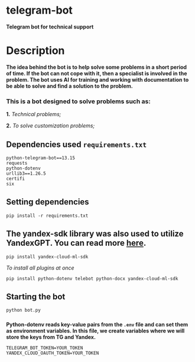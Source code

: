# telegram-bot
**Telegram bot for technical support**

# Description
**The idea behind the bot is to help solve some problems in a short period of time. If the bot can not cope with it, then a specialist is involved in the problem. The bot uses AI for training and working with documentation to be able to solve and find a solution to the problem.**

### This is a bot designed to solve problems such as:
**1.** *Technical problems;*

**2.** *To solve customization problems;*

## Dependencies used `requirements.txt`
```
python-telegram-bot==13.15
requests
python-dotenv
urllib3==1.26.5
certifi
six
```

## Setting dependencies
```shell
pip install -r requirements.txt
```

## The yandex-sdk library was also used to utilize YandexGPT. You can read more [here](https://github.com/yandex-cloud/yandex-cloud-ml-sdk).
```commandline
pip install yandex-cloud-ml-sdk
```

*To install all plugins at once*
```commandline
pip install python-dotenv telebot python-docx yandex-cloud-ml-sdk

```

## Starting the bot
```shell
python bot.py
```
###
**Python-dotenv reads key-value pairs from the `.env` file and can set them as environment variables. In this file, we create variables where we will store the keys from TG and Yandex.**
```.env
TELEGRAM_BOT_TOKEN=YOUR_TOKEN
YANDEX_CLOUD_OAUTH_TOKEN=YOUR_TOKEN
```
